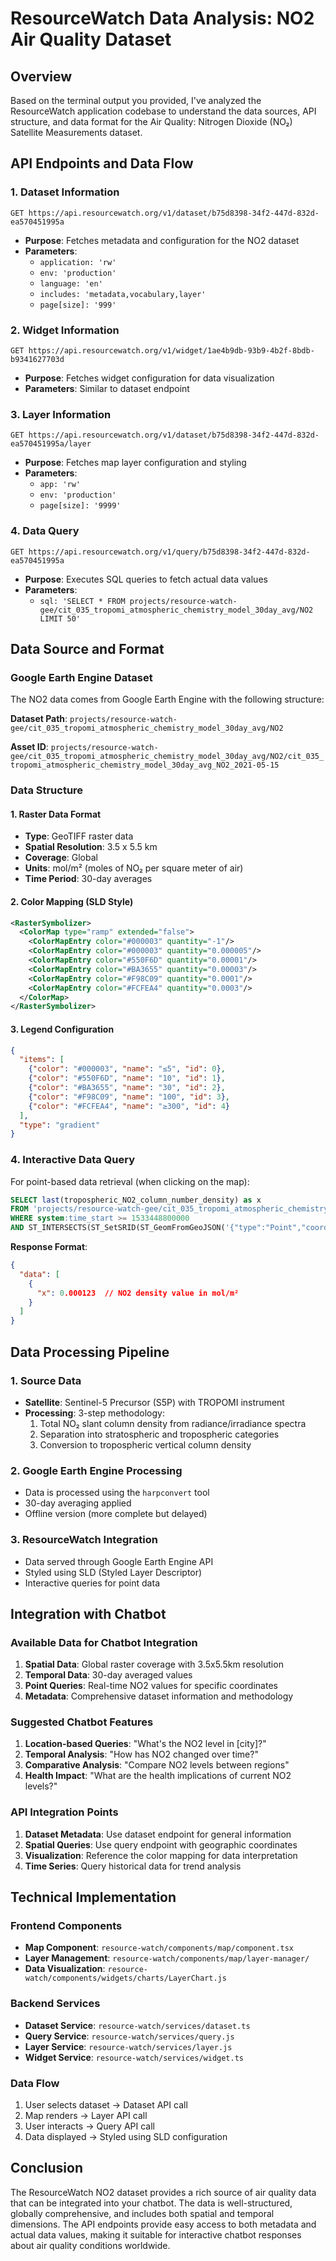 # ResourceWatch Data Analysis: NO2 Air Quality Dataset

## Overview

Based on the terminal output you provided, I've analyzed the ResourceWatch application codebase to understand the data sources, API structure, and data format for the Air Quality: Nitrogen Dioxide (NO₂) Satellite Measurements dataset.

## API Endpoints and Data Flow

### 1. Dataset Information
```
GET https://api.resourcewatch.org/v1/dataset/b75d8398-34f2-447d-832d-ea570451995a
```
- **Purpose**: Fetches metadata and configuration for the NO2 dataset
- **Parameters**: 
  - `application: 'rw'`
  - `env: 'production'`
  - `language: 'en'`
  - `includes: 'metadata,vocabulary,layer'`
  - `page[size]: '999'`

### 2. Widget Information
```
GET https://api.resourcewatch.org/v1/widget/1ae4b9db-93b9-4b2f-8bdb-b9341627703d
```
- **Purpose**: Fetches widget configuration for data visualization
- **Parameters**: Similar to dataset endpoint

### 3. Layer Information
```
GET https://api.resourcewatch.org/v1/dataset/b75d8398-34f2-447d-832d-ea570451995a/layer
```
- **Purpose**: Fetches map layer configuration and styling
- **Parameters**:
  - `app: 'rw'`
  - `env: 'production'`
  - `page[size]: '9999'`

### 4. Data Query
```
GET https://api.resourcewatch.org/v1/query/b75d8398-34f2-447d-832d-ea570451995a
```
- **Purpose**: Executes SQL queries to fetch actual data values
- **Parameters**:
  - `sql: 'SELECT * FROM projects/resource-watch-gee/cit_035_tropomi_atmospheric_chemistry_model_30day_avg/NO2 LIMIT 50'`

## Data Source and Format

### Google Earth Engine Dataset
The NO2 data comes from Google Earth Engine with the following structure:

**Dataset Path**: `projects/resource-watch-gee/cit_035_tropomi_atmospheric_chemistry_model_30day_avg/NO2`

**Asset ID**: `projects/resource-watch-gee/cit_035_tropomi_atmospheric_chemistry_model_30day_avg/NO2/cit_035_tropomi_atmospheric_chemistry_model_30day_avg_NO2_2021-05-15`

### Data Structure

#### 1. Raster Data Format
- **Type**: GeoTIFF raster data
- **Spatial Resolution**: 3.5 x 5.5 km
- **Coverage**: Global
- **Units**: mol/m² (moles of NO₂ per square meter of air)
- **Time Period**: 30-day averages

#### 2. Color Mapping (SLD Style)
```xml
<RasterSymbolizer>
  <ColorMap type="ramp" extended="false">
    <ColorMapEntry color="#000003" quantity="-1"/>
    <ColorMapEntry color="#000003" quantity="0.000005"/>
    <ColorMapEntry color="#550F6D" quantity="0.00001"/>
    <ColorMapEntry color="#BA3655" quantity="0.00003"/>
    <ColorMapEntry color="#F98C09" quantity="0.0001"/>
    <ColorMapEntry color="#FCFEA4" quantity="0.0003"/>
  </ColorMap>
</RasterSymbolizer>
```

#### 3. Legend Configuration
```json
{
  "items": [
    {"color": "#000003", "name": "≤5", "id": 0},
    {"color": "#550F6D", "name": "10", "id": 1},
    {"color": "#BA3655", "name": "30", "id": 2},
    {"color": "#F98C09", "name": "100", "id": 3},
    {"color": "#FCFEA4", "name": "≥300", "id": 4}
  ],
  "type": "gradient"
}
```

### 4. Interactive Data Query
For point-based data retrieval (when clicking on the map):

```sql
SELECT last(tropospheric_NO2_column_number_density) as x 
FROM 'projects/resource-watch-gee/cit_035_tropomi_atmospheric_chemistry_model_30day_avg/NO2/cit_035_tropomi_atmospheric_chemistry_model_30day_avg_NO2_2021-05-15' 
WHERE system:time_start >= 1533448800000 
AND ST_INTERSECTS(ST_SetSRID(ST_GeomFromGeoJSON('{"type":"Point","coordinates":[{{lng}},{{lat}}]}'),4326),the_geom)
```

**Response Format**:
```json
{
  "data": [
    {
      "x": 0.000123  // NO2 density value in mol/m²
    }
  ]
}
```

## Data Processing Pipeline

### 1. Source Data
- **Satellite**: Sentinel-5 Precursor (S5P) with TROPOMI instrument
- **Processing**: 3-step methodology:
  1. Total NO₂ slant column density from radiance/irradiance spectra
  2. Separation into stratospheric and tropospheric categories
  3. Conversion to tropospheric vertical column density

### 2. Google Earth Engine Processing
- Data is processed using the `harpconvert` tool
- 30-day averaging applied
- Offline version (more complete but delayed)

### 3. ResourceWatch Integration
- Data served through Google Earth Engine API
- Styled using SLD (Styled Layer Descriptor)
- Interactive queries for point data

## Integration with Chatbot

### Available Data for Chatbot Integration

1. **Spatial Data**: Global raster coverage with 3.5x5.5km resolution
2. **Temporal Data**: 30-day averaged values
3. **Point Queries**: Real-time NO2 values for specific coordinates
4. **Metadata**: Comprehensive dataset information and methodology

### Suggested Chatbot Features

1. **Location-based Queries**: "What's the NO2 level in [city]?"
2. **Temporal Analysis**: "How has NO2 changed over time?"
3. **Comparative Analysis**: "Compare NO2 levels between regions"
4. **Health Impact**: "What are the health implications of current NO2 levels?"

### API Integration Points

1. **Dataset Metadata**: Use dataset endpoint for general information
2. **Spatial Queries**: Use query endpoint with geographic coordinates
3. **Visualization**: Reference the color mapping for data interpretation
4. **Time Series**: Query historical data for trend analysis

## Technical Implementation

### Frontend Components
- **Map Component**: `resource-watch/components/map/component.tsx`
- **Layer Management**: `resource-watch/components/map/layer-manager/`
- **Data Visualization**: `resource-watch/components/widgets/charts/LayerChart.js`

### Backend Services
- **Dataset Service**: `resource-watch/services/dataset.ts`
- **Query Service**: `resource-watch/services/query.js`
- **Layer Service**: `resource-watch/services/layer.js`
- **Widget Service**: `resource-watch/services/widget.ts`

### Data Flow
1. User selects dataset → Dataset API call
2. Map renders → Layer API call
3. User interacts → Query API call
4. Data displayed → Styled using SLD configuration

## Conclusion

The ResourceWatch NO2 dataset provides a rich source of air quality data that can be integrated into your chatbot. The data is well-structured, globally comprehensive, and includes both spatial and temporal dimensions. The API endpoints provide easy access to both metadata and actual data values, making it suitable for interactive chatbot responses about air quality conditions worldwide.




